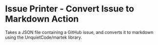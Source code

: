 # Issue Printer - Convert Issue to Markdown Action
Takes a JSON file containing a GitHub issue, and converts it to markdown using
the UnquietCode/martek library.